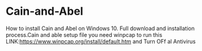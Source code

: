 # Cain-and-Abel
How to install Cain and Abel on Windows 10. Full download and installation process.Cain and able setup file 
you need winpcap to run this LINK:https://www.winpcap.org/install/default.htm
and Turn OFf al Antivirus 
